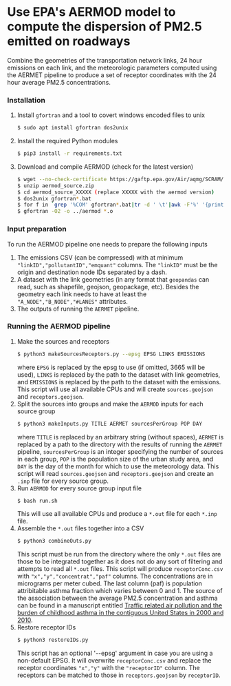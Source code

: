 # Use EPA's AERMOD model to compute the dispersion of PM2.5 emitted on roadways 
Combine the geometries of the transportation network links, 24 hour
emissions on each link, and the meteorologic parameters computed using
the AERMET pipeline to produce a set of receptor coordinates with the
24 hour average PM2.5 concentrations.

### Installation
1. Install `gfortran` and a tool to covert windows encoded files to unix
   ```bash
   $ sudo apt install gfortran dos2unix
   ```
2. Install the required Python modules
   ```bash
   $ pip3 install -r requirements.txt
   ```
2. Download and compile AERMOD (check for the latest version)
   ```bash
   $ wget --no-check-certificate https://gaftp.epa.gov/Air/aqmg/SCRAM/models/preferred/aermod/aermod_source.zip
   $ unzip aermod_source.zip
   $ cd aermod_source_XXXXX (replace XXXXX with the aermod version)
   $ dos2unix gfortran*.bat
   $ for f in `grep '%COM' gfortran*.bat|tr -d ' \t'|awk -F'%' '{print $NF}'`; do gfortran -O2 -c $f; done
   $ gfortran -O2 -o ../aermod *.o
   ```

### Input preparation
To run the AERMOD pipeline one needs to prepare the following inputs
1. The emissions CSV (can be compressed) with at minimum
   `"linkID","pollutantID","emquant"` columns.  The `"linkID"` must be
   the origin and destination node IDs separated by a dash.
2. A dataset with the link geometries (in any format that `geopandas`
   can read, such as shapefile, geojson, geopackage, etc).  Besides
   the geometry each link needs to have at least the
   `"A_NODE","B_NODE","#LANES"` attributes.
3. The outputs of running the `AERMET` pipeline.

### Running the AERMOD pipeline
1. Make the sources and receptors
   ```bash
   $ python3 makeSourcesReceptors.py --epsg EPSG LINKS EMISSIONS
   ```
   where `EPSG` is replaced by the epsg to use (if omitted, 3665 will be
   used), `LINKS` is replaced by the path to the dataset with link
   geometries, and `EMISSIONS` is replaced by the path to the dataset
   with the emissions.  This script will use all available CPUs and
   will create `sources.geojson` and `receptors.geojson`.
2. Split the sources into groups and make the `AERMOD`
   inputs for each source group
   ```bash
   $ python3 makeInputs.py TITLE AERMET sourcesPerGroup POP DAY
   ```
   where `TITLE` is replaced by an arbitrary string (without spaces),
   `AERMET` is replaced by a path to the directory with the results of
   running the `AERMET` pipeline, `sourcesPerGroup` is an integer
   specifying the number of sources in each group, `POP` is the
   population size of the urban study area, and `DAY` is the day of
   the month for which to use the meteorology data.
   This script will read `sources.geojson` and `receptors.geojson` and
   create an `.inp` file for every source group.
3. Run `AERMOD` for every source group input file
   ```bash
   $ bash run.sh
   ```
   This will use all available CPUs and produce a `*.out` file for
   each `*.inp` file.
4. Assemble the `*.out` files together into a CSV
   ```bash
   $ python3 combineOuts.py
   ```
   This script must be run from the directory where the only `*.out`
   files are those to be integrated together as it does not do any
   sort of filtering and attempts to read all `*.out` files.  This
   script will produce `receptorConc.csv` with
   `"x","y","concentrat","paf"` columns.  The concentrations are in
   micrograms per meter cubed.  The last column (paf) is population
   attribitable asthma fraction which varies between 0 and 1.  The
   source of the association between the average PM2.5 concentration
   and asthma can be found in a manuscript entitled [Traffic related air pollution and the burden of childhood asthma in the contiguous United States in 2000 and 2010](https://pubmed.ncbi.nlm.nih.gov/30954275/).
5. Restore receptor IDs
   ```bash
   $ python3 restoreIDs.py
   ```
   This script has an optional '--epsg' argument in case you are using
   a non-default EPSG.  It will overwrite `receptorConc.csv` and
   replace the receptor coordinates `"x","y"` with the `"receptorID"`
   column.  The receptors can be matched to those in `receptors.geojson` by
   `receptorID`.
